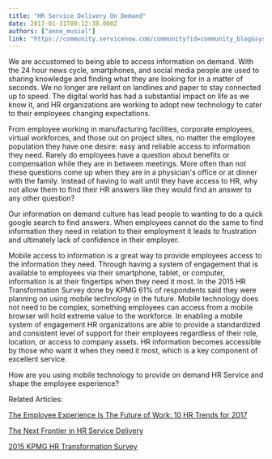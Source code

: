 ```yaml
---
title: "HR Service Delivery On Demand"
date: 2017-01-31T09:12:38.000Z
authors: ["anne_musial"]
link: "https://community.servicenow.com/community?id=community_blog&sys_id=6a8da669dbd0dbc01dcaf3231f9619fd"
---
```

<p>We are accustomed to being able to access information on demand. With the 24 hour news cycle, smartphones, and social media people are used to sharing knowledge and finding what they are looking for in a matter of seconds. We no longer are reliant on landlines and paper to stay connected up to speed. The digital world has had a substantial impact on life as we know it, and HR organizations are working to adopt new technology to cater to their employees changing expectations. </p><p></p><p>From employee working in manufacturing facilities, corporate employees, virtual workforces, and those out on project sites, no matter the employee population they have one desire: easy and reliable access to information they need. Rarely do employees have a question about benefits or compensation while they are in between meetings. More often than not these questions come up when they are in a physician's office or at dinner with the family. Instead of having to wait until they have access to HR, why not allow them to find their HR answers like they would find an answer to any other question? </p><p></p><p>Our information on demand culture has lead people to wanting to do a quick google search to find answers. When employees cannot do the same to find information they need in relation to their employment it leads to frustration and ultimately lack of confidence in their employer. </p><p></p><p>Mobile access to information is a great way to provide employees access to the information they need. Through having a system of engagement that is available to employees via their smartphone, tablet, or computer, information is at their fingertips when they need it most. In the 2015 HR Transformation Survey done by KPMG 61% of respondents said they were planning on using mobile technology in the future. Mobile technology does not need to be complex, something employees can access from a mobile browser will hold extreme value to the workforce. In enabling a mobile system of engagement HR organizations are able to provide a standardized and consistent level of support for their employees regardless of their role, location, or access to company assets. HR information becomes accessible by those who want it when they need it most, which is a key component of excellent service. </p><p></p><p>How are you using mobile technology to provide on demand HR Service and shape the employee experience?</p><p></p><p></p><p>Related Articles: </p><p><a title="w.forbes.com/sites/jeannemeister/2017/01/05/the-employee-experience-is-the-future-of-work-10-hr-trends-for-2017/#3cc78d742214" href="http://www.forbes.com/sites/jeannemeister/2017/01/05/the-employee-experience-is-the-future-of-work-10-hr-trends-for-2017/#3cc78d742214">The Employee Experience Is The Future of Work: 10 HR Trends for 2017</a></p><p><a title="ww2.deloitte.com/us/en/pages/operations/articles/hr-service-delivery.html" href="https://www2.deloitte.com/us/en/pages/operations/articles/hr-service-delivery.html">The Next Frontier in HR Service Delivery</a></p><p><a title="w.kpmg-institutes.com/content/dam/kpmg/advisory-institute/pdf/2015/hr-transformation-survey-2015.pdf" href="http://www.kpmg-institutes.com/content/dam/kpmg/advisory-institute/pdf/2015/hr-transformation-survey-2015.pdf">2015 KPMG HR Transformation Survey</a></p>